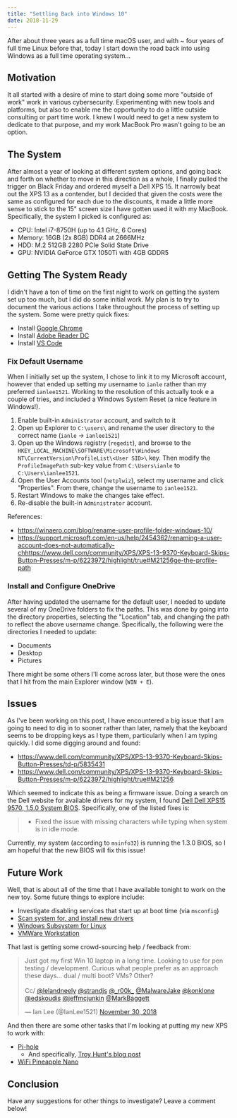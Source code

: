 ```yaml
---
title: "Settling Back into Windows 10"
date: 2018-11-29
---
```


After about three years as a full time macOS user, and with ~ four years of full time Linux before that, today I start down the road back into using Windows as a full time operating system...

## Motivation

It all started with a desire of mine to start doing some more "outside of work" work in various cybersecurity. Experimenting with new tools and platforms, but also to enable me the opportunity to do a little outside consulting or part time work. I knew I would need to get a new system to dedicate to that purpose, and my work MacBook Pro wasn't going to be an option.

## The System

After almost a year of looking at different system options, and going back and forth on whether to move in this direction as a whole, I finally pulled the trigger on Black Friday and ordered myself a Dell XPS 15. It narrowly beat out the XPS 13 as a contender, but I decided that given the costs were the same as configured for each due to the discounts, it made a little more sense to stick to the 15" screen size I have gotten used it with my MacBook. Specifically, the system I picked is configured as:

- CPU: Intel i7-8750H (up to 4.1 GHz, 6 Cores)
- Memory: 16GB (2x 8GB) DDR4 at 2666MHz
- HDD: M.2 512GB 2280 PCIe Solid State Drive
- GPU: NVIDIA GeForce GTX 1050Ti with 4GB GDDR5

## Getting The System Ready

I didn't have a ton of time on the first night to work on getting the system set up too much, but I did do some initial work. My plan is to try to document the various actions I take throughout the process of setting up the system. Some were pretty quick fixes:

- Install [Google Chrome](https://www.google.com/chrome/)
- Install [Adobe Reader DC](https://get.adobe.com/reader/)
- Install [VS Code](https://code.visualstudio.com/)

### Fix Default Username

When I initially set up the system, I chose to link it to my Microsoft account, however that ended up setting my username to `ianle` rather than my preferred `ianlee1521`. Working to the resolution of this actually took e a couple of tries, and included a Windows System Reset (a nice feature in Windows!).

1. Enable built-in `Administrator` account, and switch to it
2. Open up Explorer to `C:\users\` and rename the user directory to the correct name (`ianle` -> `ianlee1521`)
3. Open up the Windows registry (`regedit`), and browse to the `HKEY_LOCAL_MACHINE\SOFTWARE\Microsoft\Windows NT\CurrentVersion\ProfileList\<User SID>\` key. Then modify the `ProfileImagePath` sub-key value from `C:\Users\ianle` to `C:\Users\ianlee1521`.
4. Open the User Accounts tool (`netplwiz`), select my username and click "Properties". From there, change the username to `ianlee1521`.
5. Restart Windows to make the changes take effect.
6. Re-disable the built-in `Administrator` account.

References:
- https://winaero.com/blog/rename-user-profile-folder-windows-10/
- https://support.microsoft.com/en-us/help/2454362/renaming-a-user-account-does-not-automatically-chhttps://www.dell.com/community/XPS/XPS-13-9370-Keyboard-Skips-Button-Presses/m-p/6223972/highlight/true#M21256ge-the-profile-path

### Install and Configure OneDrive

After having updated the username for the default user, I needed to update several of my OneDrive folders to fix the paths. This was done by going into the directory properties, selecting the "Location" tab, and changing the path to reflect the above username change. Specifically, the following were the directories I needed to update:

- Documents
- Desktop
- Pictures

There might be some others I'll come across later, but those were the ones that I hit from the main Explorer window (`WIN + E`).

## Issues

As I've been working on this post, I have encountered a big issue that I am going to need to dig in to sooner rather than later, namely that the keyboard seems to be dropping keys as I type them, particularly when I am typing quickly. I did some digging around and found:

- https://www.dell.com/community/XPS/XPS-13-9370-Keyboard-Skips-Button-Presses/td-p/5835431
- https://www.dell.com/community/XPS/XPS-13-9370-Keyboard-Skips-Button-Presses/m-p/6223972/highlight/true#M21256

Which seemed to indicate this as being a firmware issue. Doing a search on the Dell website for available drivers for my system, I found [Dell Dell XPS15 9570, 1.5.0 System BIOS](https://www.dell.com/support/home/us/en/04/drivers/driversdetails?driverId=5G45W&osCode=WT64A&productCode=xps-15-9570-laptop). Specifically, one of the listed fixes is:

> - Fixed the issue with missing characters while typing when system is in idle mode. 

Currently, my system (according to `msinfo32`) is running the 1.3.0 BIOS, so I am hopeful that the new BIOS will fix this issue!

## Future Work

Well, that is about all of the time that I have available tonight to work on the new toy. Some future things to explore include:

- Investigate disabling services that start up at boot time (via `msconfig`)
- [Scan system for, and install new drivers](https://www.dell.com/support/home/us/en/04/product-support/)
- [Windows Subsystem for Linux](https://docs.microsoft.com/en-us/windows/wsl/install-win10)
- [VMWare Workstation](https://www.vmware.com/products/workstation-pro.html)

That last is getting some crowd-sourcing help / feedback from:

<blockquote class="twitter-tweet" data-lang="en"><p lang="en" dir="ltr">Just got my first Win 10 laptop in a long time. Looking to use for pen testing / development. Curious what people prefer as an approach these days... dual / multi boot? VMs? Other?<br><br>Cc/ <a href="https://twitter.com/lelandneely?ref_src=twsrc%5Etfw">@lelandneely</a> <a href="https://twitter.com/strandjs?ref_src=twsrc%5Etfw">@strandjs</a> <a href="https://twitter.com/_r00k_?ref_src=twsrc%5Etfw">@_r00k_</a> <a href="https://twitter.com/MalwareJake?ref_src=twsrc%5Etfw">@MalwareJake</a> <a href="https://twitter.com/konklone?ref_src=twsrc%5Etfw">@konklone</a> <a href="https://twitter.com/edskoudis?ref_src=twsrc%5Etfw">@edskoudis</a> <a href="https://twitter.com/jeffmcjunkin?ref_src=twsrc%5Etfw">@jeffmcjunkin</a> <a href="https://twitter.com/MarkBaggett?ref_src=twsrc%5Etfw">@MarkBaggett</a></p>&mdash; Ian Lee (@IanLee1521) <a href="https://twitter.com/IanLee1521/status/1068375287811891206?ref_src=twsrc%5Etfw">November 30, 2018</a></blockquote>
<script async src="https://platform.twitter.com/widgets.js" charset="utf-8"></script>

And then there are some other tasks that I'm looking at putting my new XPS to work with:

- [Pi-hole](https://pi-hole.net/)
  - And specifically, [Troy Hunt's blog post](https://www.troyhunt.com/mmm-pi-hole/)
- [WiFi Pineapple Nano](https://www.wifipineapple.com/)

## Conclusion

Have any suggestions for other things to investigate? Leave a comment below!
